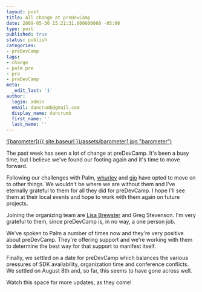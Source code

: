 ```yaml
---
layout: post
title: All change at preDevCamp
date: 2009-05-30 15:21:31.000000000 -05:00
type: post
published: true
status: publish
categories:
- preDevCamp
tags:
- change
- palm pre
- pre
- preDevCamp
meta:
  _edit_last: '1'
author:
  login: admin
  email: dancrumb@gmail.com
  display_name: dancrumb
  first_name: ''
  last_name: ''
---
```

[![barometer]({{ site.baseurl }}/assets/barometer1.jpg "barometer")](http://danrumney.com/wp-content/uploads/2009/05/barometer1.jpg)

The past week has seen a lot of change at preDevCamp. It's been a busy time, but I believe we've found our footing again and it's time to move forward.

Following our challenges with Palm, [whurley](http://whurley.com/open-innovation/2009/05/21/exit-whurley-stage-left/) and [gio](http://blog.gallucci.net/2009/05/so-palm-got-it.html) have opted to move on to other things. We wouldn't be where we are without them and I've eternally grateful to them for all they did for preDevCamp. I hope I'll see them at their local events and hope to work with them again on future projects.

Joining the organizing team are [Lisa Brewster](http://www.lisabrewster.com/) and Greg Stevenson. I'm very grateful to them, since preDevCamp is, in no way, a one person job.

We've spoken to Palm a number of times now and they're very positive about preDevCamp. They're offering support and we're working with them to determine the best way for that support to manifest itself.

Finally, we settled on a date for preDevCamp which balances the various pressures of SDK availability, organization time and conference conflicts. We settled on August 8th and, so far, this seems to have gone across well.

Watch this space for more updates, as they come!
